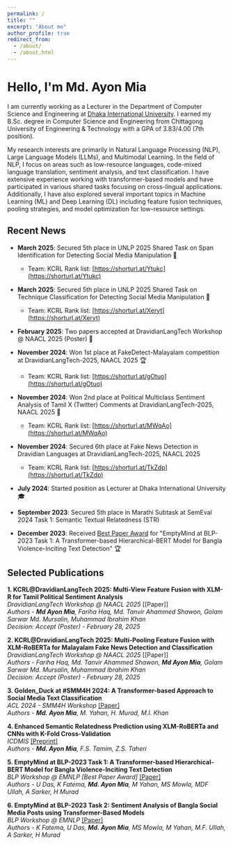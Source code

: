 ```yaml
---
permalink: /
title: ""
excerpt: "About me"
author_profile: true
redirect_from: 
  - /about/
  - /about.html
---
```

# Hello, I'm Md. Ayon Mia

I am currently working as a Lecturer in the Department of Computer Science and Engineering at [Dhaka International University](https://diu.ac.bd/). I earned my B.Sc. degree in Computer Science and Engineering from Chittagong University of Engineering & Technology with a GPA of 3.83/4.00 (7th position).

My research interests are primarily in Natural Language Processing (NLP), Large Language Models (LLMs), and Multimodal Learning. In the field of NLP, I focus on areas such as low-resource languages, code-mixed language translation, sentiment analysis, and text classification. I have extensive experience working with transformer-based models and have participated in various shared tasks focusing on cross-lingual applications. Additionally, I have also explored several important topics in Machine Learning (ML) and Deep Learning (DL) including feature fusion techniques, pooling strategies, and model optimization for low-resource settings.

## Recent News
* **March 2025**: Secured 5th place in UNLP 2025 Shared Task on Span Identification for Detecting Social Media Manipulation 🏅
  * Team: KCRL Rank list: [https://shorturl.at/Ytukc](https://shorturl.at/Ytukc)

* **March 2025**: Secured 5th place in UNLP 2025 Shared Task on Technique Classification for Detecting Social Media Manipulation 🏅
  * Team: KCRL Rank list: [https://shorturl.at/Xeryt](https://shorturl.at/Xeryt)

* **February 2025**: Two papers accepted at DravidianLangTech Workshop @ NAACL 2025 (Poster) 📝

* **November 2024**: Won 1st place at FakeDetect-Malayalam competition at DravidianLangTech-2025, NAACL 2025 🏆
  * Team: KCRL Rank list: [https://shorturl.at/gOtuo](https://shorturl.at/gOtuo)

* **November 2024**: Won 2nd place at Political Multiclass Sentiment Analysis of Tamil X (Twitter) Comments at DravidianLangTech-2025, NAACL 2025 🥈
  * Team: KCRL Rank list: [https://shorturl.at/MWqAo](https://shorturl.at/MWqAo)  

* **November 2024**: Secured 6th place at Fake News Detection in Dravidian Languages at DravidianLangTech-2025, NAACL 2025
  * Team: KCRL Rank list: [https://shorturl.at/TkZdp](https://shorturl.at/TkZdp) 

* **July 2024**: Started position as Lecturer at Dhaka International University 🎓

* **September 2023**: Secured 5th place in Marathi Subtask at SemEval 2024 Task 1: Semantic Textual Relatedness (STR)

* **December 2023**: Received [Best Paper Award](https://blp-workshop.github.io/awards) for "EmptyMind at BLP-2023 Task 1: A Transformer-based Hierarchical-BERT Model for Bangla Violence-Inciting Text Detection" 🏆



## Selected Publications

**1. KCRL@DravidianLangTech 2025: Multi-View Feature Fusion with XLM-R for Tamil Political Sentiment Analysis**  
*DravidianLangTech Workshop @ NAACL 2025* [[Paper]]  
*Authors - **Md Ayon Mia**, Fariha Haq, Md. Tanvir Ahammed Shawon, Golam Sarwar Md. Mursalin, Muhammad Ibrahim Khan*  
*Decision: Accept (Poster) - February 28, 2025*

**2. KCRL@DravidianLangTech 2025: Multi-Pooling Feature Fusion with XLM-RoBERTa for Malayalam Fake News Detection and Classification**  
*DravidianLangTech Workshop @ NAACL 2025* [[Paper]]  
*Authors - Fariha Haq, Md. Tanvir Ahammed Shawon, **Md Ayon Mia**, Golam Sarwar Md. Mursalin, Muhammad Ibrahim Khan*  
*Decision: Accept (Poster) - February 28, 2025*

**3. Golden_Duck at #SMM4H 2024: A Transformer-based Approach to Social Media Text Classification**  
*ACL 2024 - SMM4H Workshop* [[Paper]](https://aclanthology.org/2024.smm4h-1.7/)  
*Authors - **Md. Ayon Mia**, M. Yahan, H. Murad, M.I. Khan*

**4. Enhanced Semantic Relatedness Prediction using XLM-RoBERTa and CNNs with K-Fold Cross-Validation**  
*ICDMIS* [[Preprint]](https://arxiv.org/abs/XXXX.XXXXX)  
*Authors - **Md. Ayon Mia**, F.S. Tamim, Z.S. Taheri*

**5. EmptyMind at BLP-2023 Task 1: A Transformer-based Hierarchical-BERT Model for Bangla Violence-Inciting Text Detection**  
*BLP Workshop @ EMNLP [Best Paper Award]* [[Paper]](https://aclanthology.org/2023.banglalp-1.19/)  
*Authors - U Das, K Fatema, **Md. Ayon Mia**, M Yahan, MS Mowla, MDF Ullah, A Sarker, H Murad*

**6. EmptyMind at BLP-2023 Task 2: Sentiment Analysis of Bangla Social Media Posts using Transformer-Based Models**  
*BLP Workshop @ EMNLP* [[Paper]](https://aclanthology.org/2023.banglalp-1.39/)  
*Authors - K Fatema, U Das, **Md. Ayon Mia**, MS Mowla, M Yahan, M.F. Ullah, A Sarker, H Murad*

<!-- **7. Code-Mixed Language Translation: An Integrated Framework with Enhanced Preprocessing and N-gram Optimization for Cross-Lingual Communication**  
[[Preprint]](https://arxiv.org/abs/XXXX.XXXXX)  
*Authors - **Md. Ayon Mia**, M. Fahim, G.S.M. Mursalin, M.J.I. Basher, H. Murad, M.R. Islam, M.I. Khan, I.H. Sarker* -->
<!-- Hello, I'm Md. Ayon Mia. I am currently working as a Lecturer at Dhaka International University and actively conducting research in Natural Language Processing, Machine Learning, and Deep Learning, with a particular focus on low-resource languages.

I completed my B.Sc. in Computer Science and Engineering from Chittagong University of Engineering & Technology with a GPA of 3.83 (Honors, 7th position in my class).

## Research Interests
* Natural Language Processing (NLP)
* Large Language Models (LLMs)
* Multimodal Learning
* Machine Learning (ML)
* Deep Learning (DL)
* Low Resource Language

## Recent News
* **November 2024**: Won 1st place at FakeDetect-Malayalam competition at DravidianLangTech-2025, NAACL 2025 🏆
* **November 2024**: Won 2nd place at Political Multiclass Sentiment Analysis of Tamil X (Twitter) Comments at DravidianLangTech-2025, NAACL 2025 🥈
* **November 2024**: Secured 6th place at Fake News Detection in Dravidian Languages at DravidianLangTech-2025, NAACL 2025
* **September 2023**: Secured 5th place in Marathi Subtask at SemEval 2024 Task 1: Semantic Textual Relatedness (STR)
* **December 2023**: Received Best Paper Award for "EmptyMind at BLP-2023 Task 1: A Transformer-based Hierarchical-BERT Model for Bangla Violence-Inciting Text Detection" 🏆
* **July 2024**: Started position as Lecturer at Dhaka International University 🎓 -->